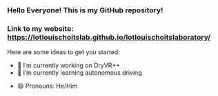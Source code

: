### Hello Everyone! This is my GitHub repository!
### Link to my website: https://lotlouischoitslab.github.io/lotlouischoitslaboratory/


Here are some ideas to get you started:

- 🔭 I’m currently working on DryVR++
- 🌱 I’m currently learning autonomous driving
<!-- - 👯 I’m looking to collaborate on ...
- 🤔 I’m looking for help with ...
- 💬 Ask me about ...
- 📫 How to reach me: -->
- 😄 Pronouns: He/Him
<!-- - ⚡ Fun fact: ... -->

